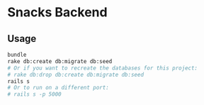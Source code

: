 Snacks Backend
==============

## Usage

```sh
bundle
rake db:create db:migrate db:seed
# Or if you want to recreate the databases for this project:
# rake db:drop db:create db:migrate db:seed
rails s
# Or to run on a different port:
# rails s -p 5000
```
